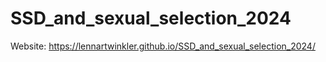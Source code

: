 # SSD_and_sexual_selection_2024

Website: https://lennartwinkler.github.io/SSD_and_sexual_selection_2024/

[workflowr]: https://github.com/workflowr/workflowr
